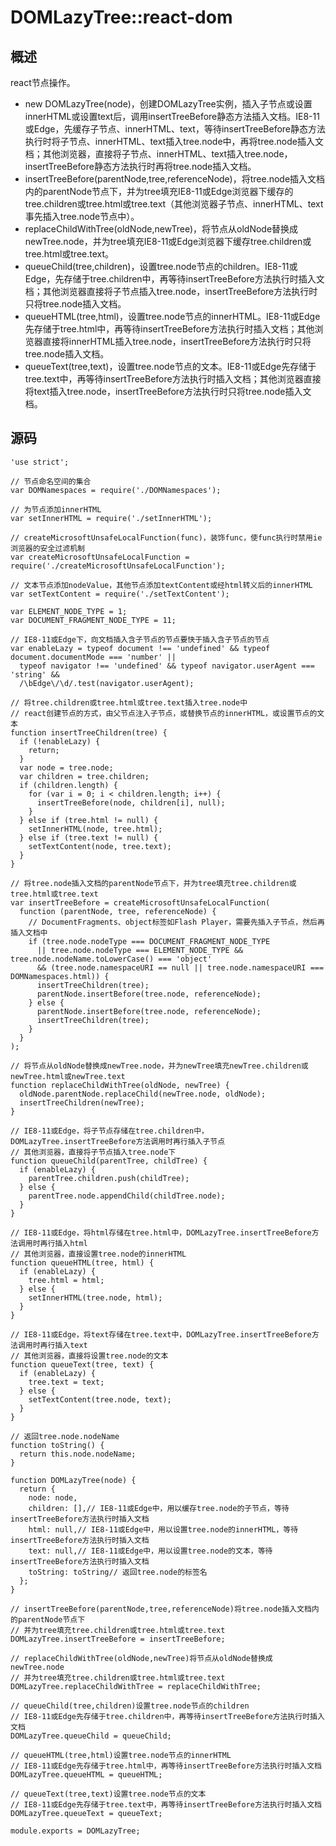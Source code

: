# DOMLazyTree::react-dom

## 概述

react节点操作。

* new DOMLazyTree(node)，创建DOMLazyTree实例，插入子节点或设置innerHTML或设置text后，调用insertTreeBefore静态方法插入文档。IE8-11或Edge，先缓存子节点、innerHTML、text，等待insertTreeBefore静态方法执行时将子节点、innerHTML、text插入tree.node中，再将tree.node插入文档；其他浏览器，直接将子节点、innerHTML、text插入tree.node，insertTreeBefore静态方法执行时再将tree.node插入文档。
* insertTreeBefore(parentNode,tree,referenceNode)，将tree.node插入文档内的parentNode节点下，并为tree填充IE8-11或Edge浏览器下缓存的tree.children或tree.html或tree.text（其他浏览器子节点、innerHTML、text事先插入tree.node节点中）。
* replaceChildWithTree(oldNode,newTree)，将节点从oldNode替换成newTree.node，并为tree填充IE8-11或Edge浏览器下缓存tree.children或tree.html或tree.text。
* queueChild(tree,children)，设置tree.node节点的children。IE8-11或Edge，先存储于tree.children中，再等待insertTreeBefore方法执行时插入文档；其他浏览器直接将子节点插入tree.node，insertTreeBefore方法执行时只将tree.node插入文档。
* queueHTML(tree,html)，设置tree.node节点的innerHTML。IE8-11或Edge先存储于tree.html中，再等待insertTreeBefore方法执行时插入文档；其他浏览器直接将innerHTML插入tree.node，insertTreeBefore方法执行时只将tree.node插入文档。
* queueText(tree,text)，设置tree.node节点的文本。IE8-11或Edge先存储于tree.text中，再等待insertTreeBefore方法执行时插入文档；其他浏览器直接将text插入tree.node，insertTreeBefore方法执行时只将tree.node插入文档。

## 源码

    'use strict';
    
    // 节点命名空间的集合
    var DOMNamespaces = require('./DOMNamespaces');
    
    // 为节点添加innerHTML
    var setInnerHTML = require('./setInnerHTML');
    
    // createMicrosoftUnsafeLocalFunction(func)，装饰func，使func执行时禁用ie浏览器的安全过滤机制
    var createMicrosoftUnsafeLocalFunction = require('./createMicrosoftUnsafeLocalFunction');
    
    // 文本节点添加nodeValue，其他节点添加textContent或经html转义后的innerHTML
    var setTextContent = require('./setTextContent');
    
    var ELEMENT_NODE_TYPE = 1;
    var DOCUMENT_FRAGMENT_NODE_TYPE = 11;
    
    // IE8-11或Edge下，向文档插入含子节点的节点要快于插入含子节点的节点
    var enableLazy = typeof document !== 'undefined' && typeof document.documentMode === 'number' || 
      typeof navigator !== 'undefined' && typeof navigator.userAgent === 'string' && 
      /\bEdge\/\d/.test(navigator.userAgent);
    
    // 将tree.children或tree.html或tree.text插入tree.node中
    // react创建节点的方式，由父节点注入子节点，或替换节点的innerHTML，或设置节点的文本
    function insertTreeChildren(tree) {
      if (!enableLazy) {
        return;
      }
      var node = tree.node;
      var children = tree.children;
      if (children.length) {
        for (var i = 0; i < children.length; i++) {
          insertTreeBefore(node, children[i], null);
        }
      } else if (tree.html != null) {
        setInnerHTML(node, tree.html);
      } else if (tree.text != null) {
        setTextContent(node, tree.text);
      }
    }
    
    // 将tree.node插入文档的parentNode节点下，并为tree填充tree.children或tree.html或tree.text
    var insertTreeBefore = createMicrosoftUnsafeLocalFunction(
      function (parentNode, tree, referenceNode) {
        // DocumentFragments、object标签如Flash Player，需要先插入子节点，然后再插入文档中
        if (tree.node.nodeType === DOCUMENT_FRAGMENT_NODE_TYPE 
          || tree.node.nodeType === ELEMENT_NODE_TYPE && tree.node.nodeName.toLowerCase() === 'object' 
          && (tree.node.namespaceURI == null || tree.node.namespaceURI === DOMNamespaces.html)) {
          insertTreeChildren(tree);
          parentNode.insertBefore(tree.node, referenceNode);
        } else {
          parentNode.insertBefore(tree.node, referenceNode);
          insertTreeChildren(tree);
        }
      }
    );
    
    // 将节点从oldNode替换成newTree.node，并为newTree填充newTree.children或newTree.html或newTree.text
    function replaceChildWithTree(oldNode, newTree) {
      oldNode.parentNode.replaceChild(newTree.node, oldNode);
      insertTreeChildren(newTree);
    }
    
    // IE8-11或Edge，将子节点存储在tree.children中，DOMLazyTree.insertTreeBefore方法调用时再行插入子节点
    // 其他浏览器，直接将子节点插入tree.node下
    function queueChild(parentTree, childTree) {
      if (enableLazy) {
        parentTree.children.push(childTree);
      } else {
        parentTree.node.appendChild(childTree.node);
      }
    }
    
    // IE8-11或Edge，将html存储在tree.html中，DOMLazyTree.insertTreeBefore方法调用时再行插入html
    // 其他浏览器，直接设置tree.node的innerHTML
    function queueHTML(tree, html) {
      if (enableLazy) {
        tree.html = html;
      } else {
        setInnerHTML(tree.node, html);
      }
    }
    
    // IE8-11或Edge，将text存储在tree.text中，DOMLazyTree.insertTreeBefore方法调用时再行插入text
    // 其他浏览器，直接将设置tree.node的文本
    function queueText(tree, text) {
      if (enableLazy) {
        tree.text = text;
      } else {
        setTextContent(tree.node, text);
      }
    }
    
    // 返回tree.node.nodeName
    function toString() {
      return this.node.nodeName;
    }
    
    function DOMLazyTree(node) {
      return {
        node: node,
        children: [],// IE8-11或Edge中，用以缓存tree.node的子节点，等待insertTreeBefore方法执行时插入文档
        html: null,// IE8-11或Edge中，用以设置tree.node的innerHTML，等待insertTreeBefore方法执行时插入文档
        text: null,// IE8-11或Edge中，用以设置tree.node的文本，等待insertTreeBefore方法执行时插入文档
        toString: toString// 返回tree.node的标签名
      };
    }
    
    // insertTreeBefore(parentNode,tree,referenceNode)将tree.node插入文档内的parentNode节点下
    // 并为tree填充tree.children或tree.html或tree.text
    DOMLazyTree.insertTreeBefore = insertTreeBefore;
    
    // replaceChildWithTree(oldNode,newTree)将节点从oldNode替换成newTree.node
    // 并为tree填充tree.children或tree.html或tree.text
    DOMLazyTree.replaceChildWithTree = replaceChildWithTree;
    
    // queueChild(tree,children)设置tree.node节点的children
    // IE8-11或Edge先存储于tree.children中，再等待insertTreeBefore方法执行时插入文档
    DOMLazyTree.queueChild = queueChild;
    
    // queueHTML(tree,html)设置tree.node节点的innerHTML
    // IE8-11或Edge先存储于tree.html中，再等待insertTreeBefore方法执行时插入文档
    DOMLazyTree.queueHTML = queueHTML;
    
    // queueText(tree,text)设置tree.node节点的文本
    // IE8-11或Edge先存储于tree.text中，再等待insertTreeBefore方法执行时插入文档
    DOMLazyTree.queueText = queueText;
    
    module.exports = DOMLazyTree;
